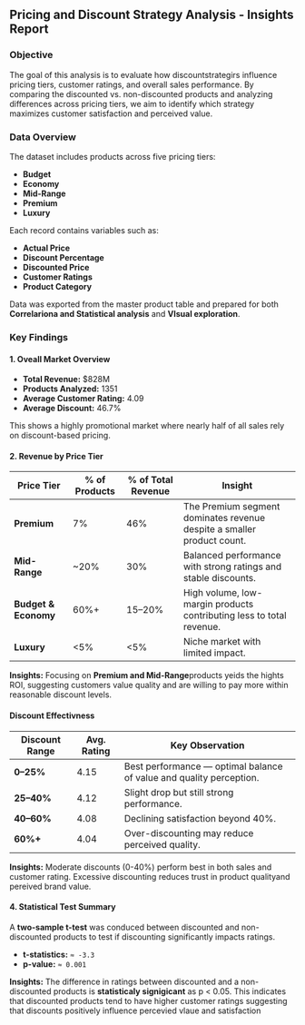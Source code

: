 ## Pricing and Discount Strategy Analysis - Insights Report

### Objective 

The goal of this analysis is to evaluate how discountstrategirs influence pricing tiers, customer ratings, and overall sales performance. By comparing the discounted vs. non-discounted products and analyzing differences across pricing tiers, we aim to identify which strategy maximizes customer satisfaction and perceived value.

### Data Overview

The dataset includes products across five pricing tiers:

- **Budget**
- **Economy**
- **Mid-Range**
- **Premium**
- **Luxury**

Each record contains variables such as:

- **Actual Price**
- **Discount Percentage**
- **Discounted Price**
- **Customer Ratings**
- **Product Category**

Data was exported from the master product table and prepared for both **Correlariona and Statistical analysis** and **VIsual exploration**.

### Key Findings 

#### 1. Oveall Market Overview 

- **Total Revenue:** $828M
- **Products Analyzed:** 1351
- **Average Customer Rating:** 4.09
- **Average Discount:** 46.7%

This shows a highly promotional market where nearly half of all sales rely on discount-based pricing. 

#### 2. Revenue by Price Tier 

| Price Tier                 | % of Products | % of Total Revenue | Insight                                                                |
| -------------------------- | ------------- | ------------------ | ---------------------------------------------------------------------- |
| **Premium**          | 7%            | 46%                | The Premium segment dominates revenue despite a smaller product count. |
| **Mid-Range**        | ~20%          | 30%                | Balanced performance with strong ratings and stable discounts.         |
| **Budget & Economy** | 60%+          | 15–20%            | High volume, low-margin products contributing less to total revenue.   |
| **Luxury**           | <5%           | <5%                | Niche market with limited impact.                                      |

**Insights:** Focusing on **Premium and Mid-Range**products yeids the hights ROI, suggesting customers value quality and are willing to pay more within reasonable discount levels.

#### Discount Effectivness 

| Discount Range    | Avg. Rating | Key Observation                                                      |
| ----------------- | ----------- | -------------------------------------------------------------------- |
| **0–25%**  | 4.15        | Best performance — optimal balance of value and quality perception. |
| **25–40%** | 4.12        | Slight drop but still strong performance.                            |
| **40–60%** | 4.08        | Declining satisfaction beyond 40%.                                   |
| **60%+**    | 4.04        | Over-discounting may reduce perceived quality.                       |

**Insights:** Moderate discounts (0-40%) perform best in both sales and customer rating. Excessive discounting reduces trust in product qualityand pereived brand value.

#### 4. Statistical Test Summary

A **two-sample t-test** was conduced between discounted and non-discounted products to test if discounting significantly impacts ratings. 

- **t-statistics:** `≈ -3.3`
- **p-value:** `≈ 0.001`

**Insights:** The difference in ratings between discounted and a non-discounted products is **statisticaly signigicant** as p < 0.05. This indicates that discounted products tend to have higher customer ratings suggesting that discounts positively influence percevied vlaue and satisfaction
